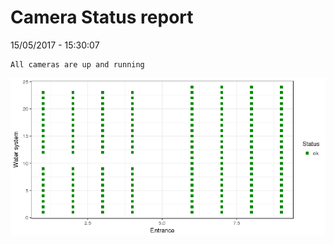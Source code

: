 Camera Status report
================
15/05/2017 - 15:30:07

    All cameras are up and running

![](camreport_files/figure-markdown_github/unnamed-chunk-2-1.png)
